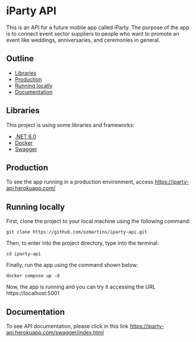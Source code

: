 # iParty API

This is an API for a future mobile app called iParty. The purpose of the app is to connect event sector suppliers to people who want to promote an event like weddings, anniversaries, and ceremonies in general.

## Outline

 - [Libraries](#libraries)
 - [Production](#production)
 - [Running locally](#running-locally)
 - [Documentation](#documentation)

## Libraries

This project is using some libraries and frameworks:

 - [.NET 6.0](https://dotnet.microsoft.com/en-us/download/dotnet/6.0)
 - [Docker](https://docs.docker.com/)
 - [Swagger](https://swagger.io/)

## Production

To see the app running in a production environment, access https://iparty-api.herokuapp.com/

## Running locally

First, clone the project to your local machine using the following command:

```
git clone https://github.com/ozmartins/iparty-api.git
```

Then, to enter into the project directory, type into the terminal:

```
cd iparty-api
```
Finally, run the app using the command shown below:

```
docker compose up -d
```

Now, the app is running and you can try it accessing the URL https://localhost:5001

## Documentation

To see API documentation, please click in this link https://iparty-api.herokuapp.com/swagger/index.html
